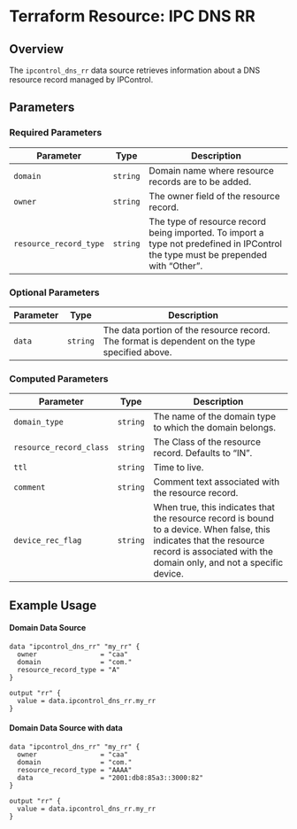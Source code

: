 # Terraform Resource: IPC DNS RR

## Overview

The `ipcontrol_dns_rr` data source retrieves information about a DNS resource record managed by IPControl.

## Parameters

### Required Parameters

| Parameter | Type | Description |
|-----------|------|-------------|
| `domain` | `string` | Domain name where resource records are to be added. |
| `owner` | `string` | The owner field of the resource record. |
| `resource_record_type` | `string` | The type of resource record being imported. To import a type not predefined in IPControl the type must be prepended with “Other”. |


### Optional Parameters

| Parameter | Type | Description |
|-----------|------|-------------|
| `data` | `string` | The data portion of the resource record. The format is dependent on the type specified above. |

### Computed Parameters

| Parameter | Type | Description |
|-----------|------|-------------|
| `domain_type` | `string` | The name of the domain type to which the domain belongs. |
| `resource_record_class` | `string` | The Class of the resource record. Defaults to “IN”. |
| `ttl` | `string` | Time to live. |
| `comment` | `string` | Comment text associated with the resource record. |
| `device_rec_flag` | `string` | When true, this indicates that the resource record is bound to a device. When false, this indicates that the resource record is associated with the domain only, and not a specific device. |



## Example Usage

#### Domain Data Source
```hcl
data "ipcontrol_dns_rr" "my_rr" {
  owner                = "caa"
  domain               = "com."
  resource_record_type = "A"
}

output "rr" {
  value = data.ipcontrol_dns_rr.my_rr
}

```

#### Domain Data Source with data
```hcl
data "ipcontrol_dns_rr" "my_rr" {
  owner                = "caa"
  domain               = "com."
  resource_record_type = "AAAA"
  data                 = "2001:db8:85a3::3000:82"
}

output "rr" {
  value = data.ipcontrol_dns_rr.my_rr
}

```